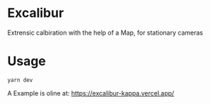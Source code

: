 # Excalibur
Extrensic calbiration with the help of a Map, for stationary cameras

# Usage
```
yarn dev
```

A Example is oline at:
https://excalibur-kappa.vercel.app/
